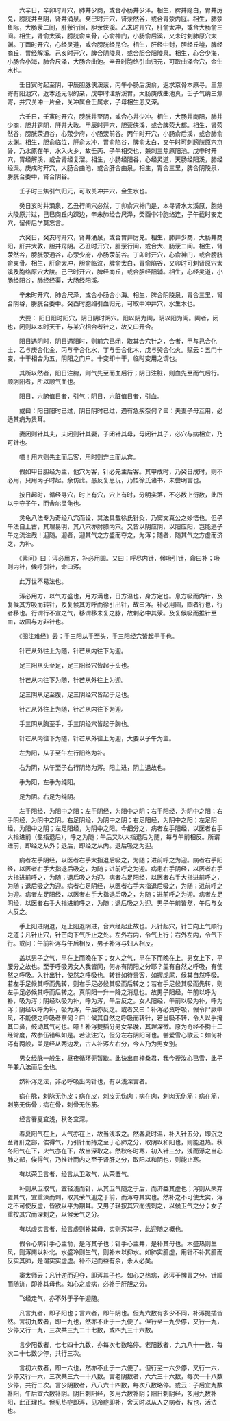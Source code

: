 <!-- { "loadSidebar": true } -->
　　六辛日，辛卯时开穴，肺井少商，或合小肠井少泽。相生，脾井隐白，胃井厉兑，膀胱井至阴，肾井涌泉。癸巳时开穴，肾荥然谷，或合胃荥内庭。相生，肺荥鱼际，大肠荥二间，肝荥行间，胆荥侠溪。乙未时开穴，肝俞太冲，或合大肠俞三间。相生，肾俞太溪，膀胱俞束骨，心俞神门，小肠俞后溪，又未时刺肺原穴太渊。丁酉时开穴，心经灵道，或合膀胱经昆仑。相生，肝经中封，胆经丘墟，脾经商丘，胃经解溪。己亥时开穴，脾合阴陵泉，或合胆合阳陵泉。相生，心合少海，小肠合小海，肺合尺泽，大肠合曲池。辛丑时胞络引血归元，可取曲泽合穴，金生水也。

　　壬日寅时起至阴，甲辰胆脉侠溪荥，丙午小肠后溪俞，返求京骨本原寻。三焦寄有阳池穴，返本还元似的亲，戊申时注解溪胃，大肠庚戌曲池真，壬子气纳三焦寄，并穴关冲一片金，关冲属金壬属水，子母相生恩又深。

　　六壬日，壬寅时开穴，膀胱井至阴，或合心井少冲。相生，大肠井商阳，肺井少商，胆井窍阴，肝井大敦。甲辰时开穴，胆荥侠溪，或合脾荥大都。相生，肾荥然谷，膀胱荥通谷，心荥少府，小肠荥前谷。丙午时开穴，小肠俞后溪，或合肺俞太渊。相生，胆俞临泣，肝俞太冲，胃俞陷谷，脾俞太白，又午时可刺膀胱原穴京骨，乃水原在午，水入火乡，故壬丙、子午相交也，兼刺三焦原阳池。戊申时开穴，胃经解溪，或合肾经复溜。相生，小肠经阳谷，心经灵道，天肠经阳溪，肺经经渠。庚戌时开穴，大肠合曲池，或合肝合曲泉。相生，胃合三里，脾合阴陵泉，膀胱合委中，肾合阴谷。

　　壬子时三焦引气归元，可取关冲井穴，金生水也。

　　癸日亥时井涌泉，乙丑行间穴必然，丁卯俞穴神门是，本寻肾水太溪原，胞络大陵原并过，己巳商丘内踝边，辛未肺经合尺泽，癸酉中冲胞络连，子午截时安定穴，留传后学莫忘言。

　　六癸日，癸亥时开穴，肾井涌泉，或合胃井厉兑。相生，肺井少商，大肠井商阳，肝井大敦，胆井窍阴。乙丑时开穴，肝荥行间，或合大、肠荥二间。相生，肾荥然谷，膀胱荥通谷，心荥少府，小肠荥前谷。丁卯时开穴，心俞神门，或合膀胱俞束骨。相生，肝俞太冲，胆俞临泣，脾俞太白，胃俞陷谷，又卯时可刺肾原穴太溪及胞络原穴大陵。己巳时开穴，脾经商丘，或合胆经阳辅。相生，心经灵道，小肠经阳谷，肺经经渠，大肠经阳溪。

　　辛未时开穴，肺合尺泽，或合小肠合小海。相生，脾合阴陵泉，胃合三里，肾合阴谷，膀胱合委中。癸酉时胞络引血归元，可取中冲井穴，水生木也。

　　大要： 阳日阳时阳穴，阴日阴时阴穴。阳以阴为阖，阴以阳为阖。阖者，闭也，闭则以本时天干，与某穴相合者针之，故又曰开合。

　　阳日遇阴时，阴日遇阳时，则前穴已闭，取其合穴针之，合者，甲与己合化土，乙与庚合化金，丙与辛合化水，丁与壬合化木，戊与癸合化火。赋云：五门十变，十干相合为五，阴阳之门户。十变却十干，临时变用之谓也。

　　其所以然者，阳日注腑，则气先至而血后行；阴日注脏，则血先至而气后行。顺阴阳者，所以顺气血也。

　　阳日，六腑值日者，引气；阴日，六脏值日者，引血。

　　或曰：阳日阳时已过，阴日阴时已过，遇有急疾奈何？曰：夫妻子母互用，必适其病为贵耳。

　　妻闭则针其夫，夫闭则针其妻，子闭针其母，母闭针其子，必穴与病相宜，乃可针也。

　　噫！用穴则先主而后客，用时则弃主而从宾。

　　假如甲日胆经为主，他穴为客，针必先主后客。其甲戌时，乃癸日戌时，则不必用，只用丙子时起。余仿此。愚反复思玩，乃悟徐氏诸书，未尝明言也。

　　按日起时，循经寻穴，时上有穴，穴上有时，分明实落，不必数上衍数，此所以宁守子午，而舍尔灵龟也。

　　灵龟八法专为奇经八穴而设，其法具载徐氏针灸，乃窦文真公之妙悟也。但子午法自上古，其理易明，其八穴亦肘膝内穴。又皆以阴应阴，以阳应阳，岂能逃子午之流注哉！迎随。迎者，迎其气之方盛而夺之，为泻；随者，随其气之方虚而济之，为补。

　　《素问》曰：泻必用方，补必用圆。又曰：呼尽内针，候吸引针，命曰补；吸则内针，候呼引针，命曰泻。

　　此万世不易法也。

　　泻必用方，以气方盛也，月方满也，日方温也，身方定也。息方吸而内针，及复候其方吸而转针，及复候其方呼而徐引出针，故曰泻。补必用圆，圆者行也，行者移也。行谓行不宣之气，移谓移未复之脉，故刺必中其荥。及复候吸而推针至血，故圆与方非针也。

　　《图注难经》云：手三阳从手至头，手三阳经穴皆起于手也。

　　针芒从外往上为随，针芒从内往下为迎。

　　足三阳从头至足，足三阳经穴皆起于头也。

　　针芒从内往下为随，针芒从外往上为迎。

　　足三阴从足至腹，足三阴经穴皆起于足也。

　　针芒从外往上为随，针芒从内往下为迎。

　　手三阴从胸至手，手三阴经穴皆起于胸也。

　　针芒从内往下为随，针芒从外往上为迎，大要以子午为主。

　　左为阳，从子至午左行阳络为补。

　　右为阴，从午至子右行阴络为泻。阳主进，阴主退故也。

　　手为阳，左手为纯阳。

　　足为阴。右足为纯阴。

　　左手阳经，为阳中之阳；左手阴经，为阳中之阴；右手阳经，为阴中之阳；右手阴经，为阴中之阴。右足阴经，为阴中之阴；右足阳经，为阴中之阳；左足阴经，为阳中之阴；左足阳经，为阴中之阳。今细分之，病者左手阳经，以医者右手大指进前（盐指退后），呼之为随；午后又以大指退后为随，每与午前相反。所谓进前，即经之从外；退后，即经之从内。退后吸之为迎。

　　病者左手阴经，以医者右手大指退后吸之，为随；进前呼之为迎。病者右手阳经，以医者右手大指退后吸之，为随；进前呼之为迎。病患右手阴经，以医者右手大指进前呼之，为随；退后吸之为迎。病者右足阳经，以医者右手大指进前呼之，为随；退后吸之为迎。病者右足阴经，以医者右手大指退后吸之，为随；进前呼之为迎。病者左足阳经，以医者右手大指退后吸之，为随；进前呼之为迎。病者左足阴经，以医者右手大指进前呼之，为随；退后吸之为迎。男子午前皆然，午后与女人反之。

　　手上阳进阴退，足上阳退阴进，合六经起止故也。凡针起穴，针芒向上气顺行之道；凡针止穴，针芒向下气所止之处。左外右内，令气上行；右外左内，令气下行。或问：午前补泻与午后相反，男子补泻与妇人相反。

　　盖以男子之气，早在上而晚在下；女人之气，早在下而晚在上。男女上下，平腰分之故也。至于呼吸男女人我皆同，何亦有阴阳之分耶？盖有自然之呼吸，有使然之呼吸。入针出针，使然之呼吸也。转针如待贵客，如握虎尾，候其自然呼吸。若左手足候其呼而先转，则右手足必候其吸而后转之；若右手足候其吸而先转，则左手足必候其呼而后转之。真阴阳一升一降之消息也。故男子阳经，午前以呼为补，吸为泻；阴经以吸为补，呼为泻，午后反之。女人阳经，午前以吸为补，呼为泻；阴经以呼为补，吸为泻，午后亦反之。或者又曰：补泻必资呼吸，假令尸厥中风，不能使之呼吸者奈何？曰：候其自然之呼吸而转针，若当吸不转，令人以手掩其口鼻，鼓动其气可也。噫！补泻提插分男女早晚，其理深微。原为奇经不拘十二经常度，故参伍错纵如是。若流注穴，但分左右阴阳可也。尝爱雪心歌云：如何补泻有两般，盖是经从两边发，古人补泻左右分，今人乃为男女别。

　　男女经脉一般生，昼夜循环无暂歇。此诀出自梓桑君，我今授汝心已雪，此子午兼八法而后全也。

　　然补泻之法，非必呼吸出内针也，有以浅深言者。

　　病在脉，刺脉无伤皮；病在皮，刺皮无伤肉；病在肉，刺肉无伤筋；病在筋，刺筋无伤骨；病在骨，刺骨无伤筋。

　　经言春夏宜浅，秋冬宜深。

　　春夏阳气在上，人气亦在上，故当浅取之。然春夏时温，补入针五分，即沉之至肾肝之部，俟得气，乃引针而持之至于心肺之分，取阴以和阳也，则能退热。秋冬阳气在下，火气亦在下，故当深取之。然秋冬时寒，初入针三分，浅而浮之当心肺之部，俟得气，乃推针而内之至于肾肝之分，取阳以和阴也，则能止寒。

　　有以荣卫言者，经言从卫取气，从荣置气。

　　补则从卫取气，宜轻浅而针，从其卫气随之于后，而济益其虚也；泻则从荣弃置其气，宜重深而刺，取其荣气迎之于前，而泻夺其实也。然补之不可使太实，泻之不可使反虚，皆欲以平为期耳。又男子轻按其穴而浅刺之，以候卫气之分；女子重按其穴而深刺之，以候荣气之分。

　　有以虚实言者，经言虚则补其母，实则泻其子，此迎随之概也。

　　假令心病针手心主俞，是泻其子也；针手心主井，是补其母也。木盛热则生风，则泻南以补北。水盛冷则生气，则补木以抑水。如肺实肝虚，用针不补其肝而反实其肺，是谓实实虚虚。补不足而益有余，杀人必矣。

　　窦太师云：凡针逆而迎夺，即泻其子也。如心之热病，必泻于脾胃之分。针顺而随济，即补其母也。如心之虚病，必补于肝胆之分。

　　飞经走气，亦不外于子午迎随。

　　凡言九者，即子阳也；言六者，即午阴也。但九六数有多少不同，补泻提插皆然。言初九数者，即一九也，然亦不止于一九便了。但行至一九少停，又行一九，少停又行一九，三次共三九二十七数，或四九三十六数。

　　言少阳数者，七七四十九数，亦每次七数略停。老阳数者，九九八十一数，每次二十七数少停，共行三次。

　　言初六数者，即一六也，然亦不止于一六便了。但行至一六少停，又行一六，少停又行一六，三次共三六一十八数。言老阴数者，六六三十六数，每次一十八数少停，共行二次。言少阴数者，八八六十四数，每次八数略停。或云：子后宜九数补阳，午后宜六数补阴。阴日刺阳经，多用六数补阴；阳日刺阴经，多用九数补阳，此正理也。但见热症即泻，见冷症即补，舍天时以从人之病者，权也，活法也。

